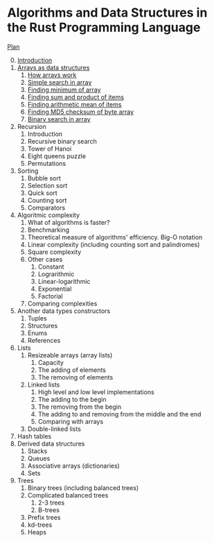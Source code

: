 # Algorithms and Data Structures in the Rust Programming Language

[Plan](plan.md)

0. [Introduction](book/0/Introduction.md)
1. [Arrays as data structures](book/1/Arrays_as_data_structures.md)
   1. [How arrays work](book/1/Arrays_as_data_structures.md#how-arryas-work)
   1. [Simple search in array](book/1/Arrays_as_data_structures.md#simple-search-in-array)
   1. [Finding minimum of array](book/1/Arrays_as_data_structures.md#finding-minimum-of-array)
   1. [Finding sum and product of items](book/1/Arrays_as_data_structures.md#finding-sum-and-product-of-items)
   1. [Finding arithmetic mean of items](book/1/Arrays_as_data_structures.md#finding-arithmetic-mean-of-items)
   1. [Finding MD5 checksum of byte array](book/1/Arrays_as_data_structures.md#finding-md5-checksum-of-byte-array)
   1. [Binary search in array](book/1/Arrays_as_data_structures.md#binary-search-in-array)
2. Recursion
   1. Introduction
   1. Recursive binary search
   1. Tower of Hanoi
   1. Eight queens puzzle
   1. Permutations
3. Sorting
   1. Bubble sort
   1. Selection sort
   1. Quick sort
   1. Counting sort
   1. Comparators
4. Algoritmic complexity
   1. What of algorithms is faster?
   1. Benchmarking
   1. Theoretical measure of algorithms' efficiency. Big-O notation
   1. Linear complexity (including counting sort and palindromes)
   1. Square complexity
   1. Other cases
      1. Constant
      1. Lograrithmic
      1. Linear-logarithmic
      1. Exponential
      1. Factorial
   1. Comparing complexities
5. Another data types constructors
   1. Tuples
   1. Structures
   1. Enums
   1. References
1. Lists
   1. Resizeable arrays (array lists)
      1. Capacity
      1. The adding of elements
      1. The removing of elements
   1. Linked lists
      1. High level and low level implementations
      1. The adding to the begin
      1. The removing from the begin
      1. The adding to and removing from the middle and the end
      1. Comparing with arrays
   1. Double-linked lists
1. Hash tables
1. Derived data structures
   1. Stacks
   1. Queues
   1. Associative arrays (dictionaries)
   1. Sets
1. Trees
   1. Binary trees (including balanced trees)
   1. Complicated balanced trees
      1. 2-3 trees
      1. B-trees
   1. Prefix trees
   1. kd-trees
   1. Heaps
